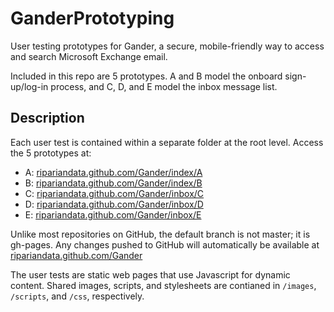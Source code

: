 GanderPrototyping
======

User testing prototypes for Gander, a secure, mobile-friendly way to access and search Microsoft Exchange email. 

Included in this repo are 5 prototypes. A and B model the onboard sign-up/log-in process, and C, D, and E model the inbox message list. 

Description
------------
Each user test is contained within a separate folder at the root level. Access the 5 prototypes at:
* A: [ripariandata.github.com/Gander/index/A](www.ripariandata.github.com/Gander/index/A)
* B: [ripariandata.github.com/Gander/index/B](www.ripariandata.github.com/Gander/index/B)
* C: [ripariandata.github.com/Gander/inbox/C](www.ripariandata.github.com/Gander/inbox/C)
* D: [ripariandata.github.com/Gander/inbox/D](www.ripariandata.github.com/Gander/inbox/D)
* E: [ripariandata.github.com/Gander/inbox/E](www.ripariandata.github.com/Gander/inbox/E)

Unlike most repositories on GitHub, the default branch is not master; it is gh-pages. 
Any changes pushed to GitHub will automatically be available at [ripariandata.github.com/Gander](ripariandata.github.com/Gander)

The user tests are static web pages that use Javascript for dynamic content. 
Shared images, scripts, and stylesheets are contianed in `/images`, `/scripts`, and `/css`, respectively.
